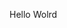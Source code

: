Hello Wolrd



























































































































































































































































































































































































































































































































































































































































































































































































































































































































































































































































































































































































































































































































































































































































































































































































































































































































































































































































































































































































































































































































































































































































































































































































































































































































































































































































